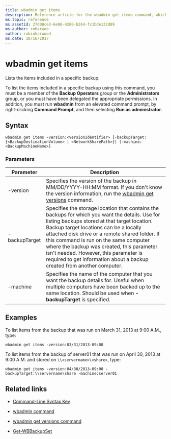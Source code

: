 ```yaml
---
title: wbadmin get items
description: Reference article for the wbadmin get items command, which lists the items included in a specific backup.
ms.topic: reference
ms.assetid: 27d08ce3-6e06-4260-b264-fc1bde132d09
ms.author: roharwoo
author: robinharwood
ms.date: 10/16/2017
---
```


# wbadmin get items

Lists the items included in a specific backup.

To list the items included in a specific backup using this command, you must be a member of the **Backup Operators** group or the **Administrators** group, or you must have been delegated the appropriate permissions. In addition, you must run **wbadmin** from an elevated command prompt, by right-clicking **Command Prompt**, and then selecting **Run as administrator**.

## Syntax

```
wbadmin get items -version:<VersionIdentifier> [-backupTarget:{<BackupDestinationVolume> | <NetworkSharePath>}] [-machine:<BackupMachineName>]
```

### Parameters

| Parameter | Description |
|--|--|
| -version | Specifies the version of the backup in MM/DD/YYYY-HH:MM format. If you don't know the version information, run the [wbadmin get versions](wbadmin-get-versions.md) command. |
| -backupTarget | Specifies the storage location that contains the backups for which you want the details. Use for listing backups stored at that target location. Backup target locations can be a locally attached disk drive or a remote shared folder. If this command is run on the same computer where the backup was created, this parameter isn't needed. However, this parameter is required to get information about a backup created from another computer. |
| -machine | Specifies the name of the computer that you want the backup details for. Useful when multiple computers have been backed up to the same location. Should be used when **-backupTarget** is specified. |

## Examples

To list items from the backup that was run on March 31, 2013 at 9:00 A.M., type:

```
wbadmin get items -version:03/31/2013-09:00
```

To list items from the backup of server01 that was run on April 30, 2013 at 9:00 A.M. and stored on `\\<servername>\<share>`, type:

```
wbadmin get items -version:04/30/2013-09:00 -backupTarget:\\servername\share -machine:server01
```

## Related links

- [Command-Line Syntax Key](command-line-syntax-key.md)

- [wbadmin command](wbadmin.md)

- [wbadmin get versions command](wbadmin-get-versions.md)

- [Get-WBBackupSet](/powershell/module/windowsserverbackup/get-wbbackupset)
